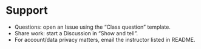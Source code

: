 # Support
- Questions: open an Issue using the “Class question” template.
- Share work: start a Discussion in “Show and tell”.
- For account/data privacy matters, email the instructor listed in README.

